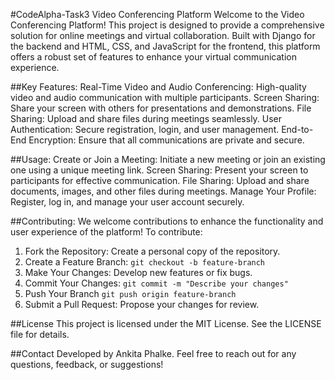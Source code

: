 #CodeAlpha-Task3
Video Conferencing Platform
Welcome to the Video Conferencing Platform! This project is designed to provide a comprehensive solution for online meetings and virtual collaboration. Built with Django for the backend and HTML, CSS, and JavaScript for the frontend, this platform offers a robust set of features to enhance your virtual communication experience.

##Key Features:
Real-Time Video and Audio Conferencing: High-quality video and audio communication with multiple participants.
Screen Sharing: Share your screen with others for presentations and demonstrations.
File Sharing: Upload and share files during meetings seamlessly.
User Authentication: Secure registration, login, and user management.
End-to-End Encryption: Ensure that all communications are private and secure.

##Usage:
Create or Join a Meeting: Initiate a new meeting or join an existing one using a unique meeting link.
Screen Sharing: Present your screen to participants for effective communication.
File Sharing: Upload and share documents, images, and other files during meetings.
Manage Your Profile: Register, log in, and manage your user account securely.

##Contributing:
We welcome contributions to enhance the functionality and user experience of the platform! To contribute:
1. Fork the Repository: Create a personal copy of the repository.
2. Create a Feature Branch:
   `git checkout -b feature-branch`
3. Make Your Changes: Develop new features or fix bugs.
4. Commit Your Changes:
   ```git commit -m "Describe your changes"```
5. Push Your Branch
   ```git push origin feature-branch```
6. Submit a Pull Request: Propose your changes for review.

##License
This project is licensed under the MIT License. See the LICENSE file for details.

##Contact
Developed by Ankita Phalke. Feel free to reach out for any questions, feedback, or suggestions!

